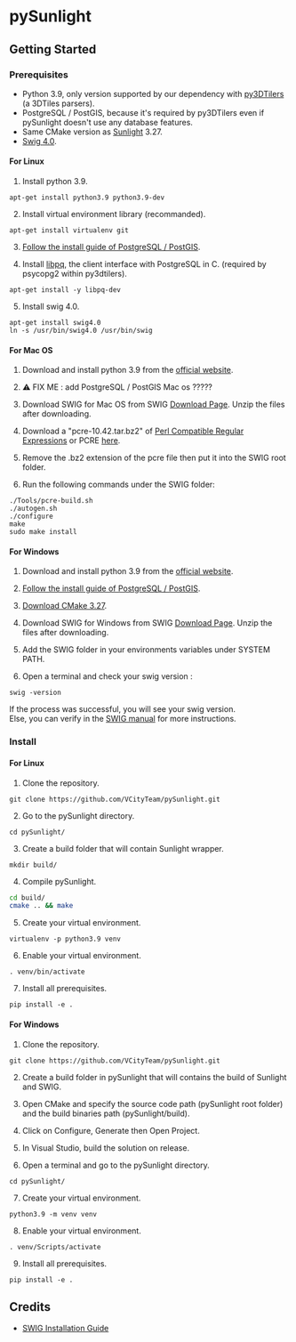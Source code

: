 # pySunlight

## Getting Started
### Prerequisites
- Python 3.9, only version supported by our dependency with [py3DTilers](https://github.com/VCityTeam/py3dtilers) (a 3DTiles parsers).
- PostgreSQL / PostGIS, because it's required by py3DTilers even if pySunlight doesn't use any database features.
- Same CMake version as [Sunlight](https://github.com/VCityTeam/Sunlight/blob/master/README.md) 3.27.
- [Swig 4.0](https://www.swig.org/).

#### For Linux
1. Install python 3.9.
```
apt-get install python3.9 python3.9-dev
```

2. Install virtual environment library (recommanded).
```
apt-get install virtualenv git
```

3. [Follow the install guide of PostgreSQL / PostGIS](https://github.com/VCityTeam/UD-SV/blob/master/Install/Setup_PostgreSQL_PostGIS_Ubuntu.md).

4. Install [libpq](https://www.postgresql.org/docs/9.5/libpq.html), the client interface with PostgreSQL in C. (required by psycopg2 within py3dtilers).
```
apt-get install -y libpq-dev
```

5. Install swig 4.0.
```
apt-get install swig4.0
ln -s /usr/bin/swig4.0 /usr/bin/swig
```

#### For Mac OS
1. Download and install python 3.9 from the [official website](https://www.python.org/downloads/macos/).

2. ⚠️ FIX ME : add PostgreSQL / PostGIS Mac os ?????

4. Download SWIG for Mac OS from SWIG [Download Page](https://sourceforge.net/projects/swig/files/swig/swig-4.0.2/). Unzip the files after downloading.

5. Download a "pcre-10.42.tar.bz2" of [Perl Compatible Regular Expressions](https://www.pcre.org/) or PCRE [here](https://github.com/PCRE2Project/pcre2/releases).

6. Remove the .bz2 extension of the pcre file then put it into the SWIG root folder.

7. Run the following commands under the SWIG folder:
```
./Tools/pcre-build.sh
./autogen.sh
./configure
make
sudo make install
```


#### For Windows
1. Download and install python 3.9 from the [official website](https://www.python.org/downloads/windows/).

2. [Follow the install guide of PostgreSQL / PostGIS](https://github.com/VCityTeam/UD-SV/blob/master/ImplementationKnowHow/PostgreSQL_for_cityGML.md#1-download-postgresqlpostgis).

3. [Download CMake 3.27](https://cmake.org/download/).

4. Download SWIG for Windows from SWIG [Download Page](https://sourceforge.net/projects/swig/files/swigwin/swigwin-4.0.2/). Unzip the files after downloading.

5. Add the SWIG folder in your environments variables under SYSTEM PATH.

6. Open a terminal and check your swig version :
```
swig -version
```
If the process was successful, you will see your swig version.  
Else, you can verify in the [SWIG manual](https://github.com/swig/swig/blob/master/Doc/Manual/Windows.html) for more instructions.

### Install
#### For Linux
1. Clone the repository.
```
git clone https://github.com/VCityTeam/pySunlight.git
```

2. Go to the pySunlight directory.
```
cd pySunlight/
```

3. Create a build folder that will contain Sunlight wrapper.
```
mkdir build/
```

4. Compile pySunlight.
``` bash
cd build/
cmake .. && make
```

5. Create your virtual environment.
```
virtualenv -p python3.9 venv
```

6. Enable your virtual environment.
```
. venv/bin/activate
```

7. Install all prerequisites.
```
pip install -e .
```

#### For Windows
1. Clone the repository.
```
git clone https://github.com/VCityTeam/pySunlight.git
```

2. Create a build folder in pySunlight that will contains the build of Sunlight and SWIG.

3. Open CMake and specify the source code path (pySunlight root folder) and the build binaries path (pySunlight/build).

4. Click on Configure, Generate then Open Project.

5. In Visual Studio, build the solution on release.

6. Open a terminal and go to the pySunlight directory.
```
cd pySunlight/
```

7. Create your virtual environment.
```
python3.9 -m venv venv
```

8. Enable your virtual environment.
```
. venv/Scripts/activate
```

9. Install all prerequisites.
```
pip install -e .
```

## Credits
- [SWIG Installation Guide](https://open-box.readthedocs.io/en/latest/installation/install_swig.html)
